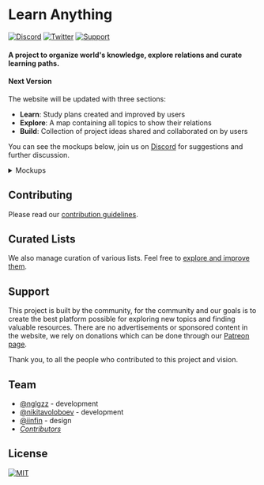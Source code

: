 # Learn Anything

[![Discord](https://img.shields.io/badge/-Discord-0a0a0a.svg?style=flat&colorA=0a0a0a)](https://discord.gg/KKYdWjt)
[![Twitter](https://img.shields.io/badge/-Twitter-0a0a0a.svg?style=flat&colorA=0a0a0a)](https://twitter.com/learnanything_)
[![Support](https://img.shields.io/badge/%E2%9D%A4-Support-0a0a0a.svg?style=flat&colorA=0a0a0a)](https://www.patreon.com/learnanything)

#### A project to organize world's knowledge, explore relations and curate learning paths.

#### Next Version

The website will be updated with three sections:

- **Learn**: Study plans created and improved by users
- **Explore**: A map containing all topics to show their relations
- **Build**: Collection of project ideas shared and collaborated on by users

You can see the mockups below, join us on [Discord](https://discord.gg/KKYdWjt) for suggestions and further discussion.

<details>
<summary>Mockups</summary><br>

![00](https://git.io/fhuEl)

> `Home`

![01](https://git.io/fhuE4)

> `Learn`

![02](https://git.io/fhuER)

> `Explore`

![03](https://git.io/fhuE0)

> `Build`

![04](https://git.io/fhuE8)

> `About`

</details>

## Contributing

Please read our [contribution guidelines](CONTRIBUTING.md#readme).

## Curated Lists

We also manage curation of various lists. Feel free to [explore and improve them](https://github.com/learn-anything/curated-lists#readme).

## Support

This project is built by the community, for the community and our goals is to create the best platform possible for exploring new topics and finding valuable resources. There are no advertisements or sponsored content in the website, we rely on donations which can be done through our [Patreon page](https://www.patreon.com/learnanything).

Thank you, to all the people who contributed to this project and vision.

## Team

- [@nglgzz](https://github.com/nglgzz) - development
- [@nikitavoloboev](https://github.com/nikitavoloboev) - development
- [@iinfin](https://github.com/iinfin) - design
- [*Contributors*](https://github.com/learn-anything/learn-anything/graphs/contributors)

## License

[![MIT](https://img.shields.io/badge/license-MIT-0a0a0a.svg?style=flat&colorA=0a0a0a)](LICENSE)
